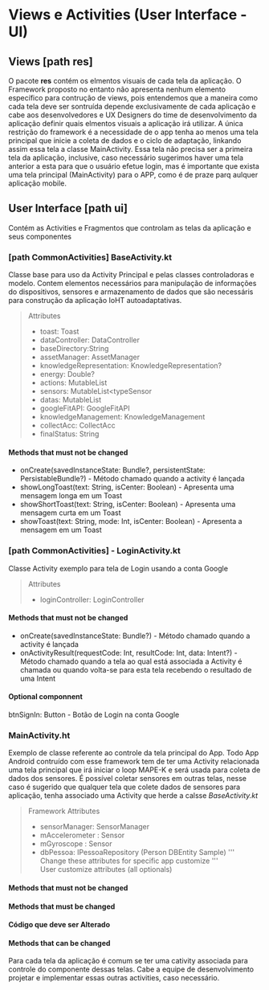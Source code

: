 # Views e Activities (User Interface - UI)

## Views [path res]

O pacote <b>res</b> contém os elmentos visuais de cada tela da aplicação. O Framework proposto no entanto não apresenta nenhum elemento específico para contrução de views, pois entendemos que a maneira como cada tela deve ser sontruída depende exclusivamente de cada aplicação e cabe aos desenvolvedores e UX Designers do time de desenvolvimento da aplicação definir quais elmentos visuais a aplicação irá utilizar. A única restrição do framework é a necessidade de o app tenha ao menos uma tela principal que inicie a coleta de dados e o ciclo de adaptação, linkando assim essa tela a classe MainActivity. Essa tela não precisa ser a primeira tela da aplicação, inclusive, caso necessário sugerimos haver uma tela anterior a esta para que o usuário efetue login, mas é importante que exista uma tela principal (MainActivity) para o APP, como é de praze parq aulquer aplicação mobile.

## User Interface [path ui]

Contém as Activities e Fragmentos que controlam as telas da aplicação e seus componentes

### [path CommonActivities] BaseActivity.kt

Classe base para uso da Activity Principal e pelas classes controladoras e modelo. Contem elementos necessários para manipulação de informações do dispositivos, sensores e armazenamento de dados que são necessáris para construção da aplicação IoHT autoadaptativas.

> Attributes
> - toast: Toast
> - dataController: DataController
> - baseDirectory:String
> - assetManager: AssetManager
> - knowledgeRepresentation: KnowledgeRepresentation?
> - energy: Double?
> - actions: MutableList<String>
> - sensors: MutableList<typeSensor
> - datas: MutableList<ValuesSensor>
> - googleFitAPI: GoogleFitAPI
> - knowledgeManagement: KnowledgeManagement
> - collectAcc: CollectAcc
> - finalStatus: String

#### Methods that must not be changed

- onCreate(savedInstanceState: Bundle?, persistentState: PersistableBundle?) - Método chamado quando a activity é lançada
- showLongToast(text: String, isCenter: Boolean) - Apresenta uma mensagem longa em um Toast
- showShortToast(text: String, isCenter: Boolean) - Apresenta uma mensagem curta em um Toast
- showToast(text: String, mode: Int, isCenter: Boolean) - Apresenta a mensagem em um Toast

### [path CommonActivities] - LoginActivity.kt
  
Classe Activity exemplo para tela de Login usando a conta Google
  
> Attributes
> - loginController: LoginController

#### Methods that must not be changed
  
- onCreate(savedInstanceState: Bundle?) - Método chamado quando a activity é lançada
- onActivityResult(requestCode: Int, resultCode: Int, data: Intent?)  - Método chamado quando a tela ao qual está associada a Activity é chamada ou quando volta-se para esta tela recebendo o resultado de uma Intent

#### Optional componnent
  
btnSignIn: Button - Botão de Login na conta Google

### MainActivity.ht
  
Exemplo de classe referente ao controle da tela principal do App. Todo App Android contruído com esse framework tem de ter uma Activity relacionada  uma tela principal que irá iniciar o loop MAPE-K e será usada para coleta de dados dos sensores. É possível coletar sensores em outras telas, nesse caso é sugerido que qualquer tela que colete dados de sensores para aplicação, tenha associado uma Activity que herde a calsse <i>BaseActivity.kt</i> 

> Framework Attributes
> - sensorManager: SensorManager
> - mAccelerometer : Sensor
> - mGyroscope : Sensor
> - dbPessoa: IPessoaRepository (Person DBEntity Sample)
''' Change these attributes for specific app customize
'''  
> User customize attributes (all optionals)
  
  
#### Methods that must not be changed

#### Methods that must  be changed

#### Código que deve ser Alterado

#### Methods that can be changed

  
Para cada tela da aplicação é comum se ter uma cativity associada para controle do componente dessas telas. Cabe a equipe de desenvolvimento projetar e implementar essas outras activities, caso necessário.
